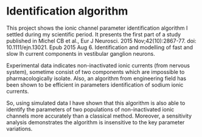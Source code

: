 # Identification algorithm

This project shows the ionic channel parameter identification algorithm I settled during my scientific period. It presents the first part of a study published in Michel CB et al., Eur J Neurosci. 2015 Nov;42(10):2867-77. doi: 10.1111/ejn.13021. Epub 2015 Aug 6. Identification and modelling of fast and slow Ih current components in vestibular ganglion neurons.

Experimental data indicates non-inactivated ionic currents (from nervous system), sometime consist of two components which are impossible to pharmacologically isolate. Also, an algorithm from engineering field has been shown to be efficient in parameters identification of sodium ionic currents.

So, using simulated data I have shown that this algorithm is also able to identify the parameters of two populations of non-inactivated ionic channels more accurately than a classical method. Moreover, a sensitivity analysis demonstrates the algorithm is insensitive to the key parameter variations.
